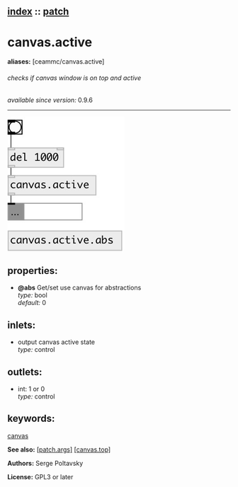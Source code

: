 [index](index.html) :: [patch](category_patch.html)
---

# canvas.active
**aliases:** [ceammc/canvas.active]


###### checks if canvas window is on top and active

*available since version:* 0.9.6

---




[![example](../examples/img/canvas.active.jpg)](../examples/pd/canvas.active.pd)







## properties:

* **@abs** 
Get/set use canvas for abstractions<br>
_type:_ bool<br>
_default:_ 0<br>



## inlets:

* output canvas active state<br>
_type:_ control



## outlets:

* int: 1 or 0<br>
_type:_ control



## keywords:

[canvas](keywords/canvas.html)



**See also:**
[\[patch.args\]](patch.args.html)
[\[canvas.top\]](canvas.top.html)




**Authors:** Serge Poltavsky




**License:** GPL3 or later





